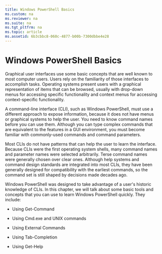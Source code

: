 ```yaml
---
title: Windows PowerShell Basics
ms.custom: na
ms.reviewer: na
ms.suite: na
ms.tgt_pltfrm: na
ms.topic: article
ms.assetid: 6b3cbbc8-060c-4877-b00b-7300dbbe4e28
---
```

# Windows PowerShell Basics
Graphical user interfaces use some basic concepts that are well known to most computer users. Users rely on the familiarity of those interfaces to accomplish tasks. Operating systems present users with a graphical representation of items that can be browsed, usually with drop\-down menus for accessing specific functionality and context menus for accessing context\-specific functionality.

A command\-line interface (CLI), such as Windows PowerShell, must use a different approach to expose information, because it does not have menus or graphical systems to help the user. You need to know command names before you can use them. Although you can type complex commands that are equivalent to the features in a GUI environment, you must become familiar with commonly\-used commands and command parameters.

Most CLIs do not have patterns that can help the user to learn the interface. Because CLIs were the first operating system shells, many command names and parameter names were selected arbitrarily. Terse command names were generally chosen over clear ones. Although help systems and command design standards are integrated into most CLIs, they have been generally designed for compatibility with the earliest commands, so the command set is still shaped by decisions made decades ago.

Windows PowerShell was designed to take advantage of a user's historic knowledge of CLIs. In this chapter, we will talk about some basic tools and concepts that you can use to learn Windows PowerShell quickly. They include:

-   Using Get\-Command

-   Using Cmd.exe and UNIX commands

-   Using External Commands

-   Using Tab\-Completion

-   Using Get\-Help

